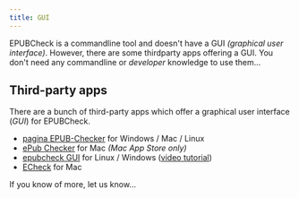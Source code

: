 ```yaml
---
title: GUI
---
```


EPUBCheck is a commandline tool and doesn't have a GUI _(graphical user interface)_. However, there are some thirdparty apps offering a GUI. You don't need any commandline or _developer_ knowledge to use them...

## Third-party apps

There are a bunch of third-party apps which offer a graphical user interface (_GUI_) for EPUBCheck.

* [pagina EPUB-Checker](http://www.pagina-online.de/produkte/epub-checker/) for Windows / Mac / Linux
* [ePub Checker](https://itunes.apple.com/us/app/epub-checker/id453480324) for Mac _(Mac App Store only)_
* [epubcheck GUI](http://www.publishing-systems.org/downloads.php) for Linux / Windows ([video tutorial](https://vimeo.com/132641131))
* [ECheck](https://github.com/josejuanqm/ECheck) for Mac

If you know of more, let us know...

